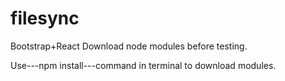 # filesync
Bootstrap+React
Download node modules before testing.

Use---npm install---command in terminal to download modules.
 
